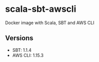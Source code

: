 # scala-sbt-awscli
Docker image with Scala, SBT and AWS CLI

## Versions
* SBT: 1.1.4
* AWS CLI: 1.15.3
